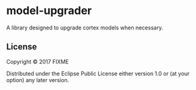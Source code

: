 # model-upgrader

A library designed to upgrade cortex models when necessary.

## License

Copyright © 2017 FIXME

Distributed under the Eclipse Public License either version 1.0 or (at
your option) any later version.
